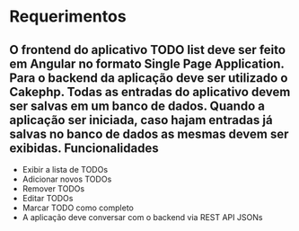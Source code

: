 # Requerimentos

## O frontend do aplicativo TODO list deve ser feito em Angular no formato Single Page Application. Para o backend da aplicação deve ser utilizado o Cakephp. Todas as entradas do aplicativo devem ser salvas em um banco de dados. Quando a aplicação ser iniciada, caso hajam entradas já salvas no banco de dados as mesmas devem ser exibidas. Funcionalidades

 - Exibir a lista de TODOs
 - Adicionar novos TODOs 
 - Remover TODOs 
 - Editar TODOs
 - Marcar TODO como completo 
 - A aplicação deve conversar com o backend via REST API JSONs
